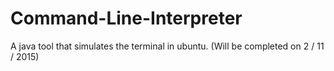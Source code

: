 # Command-Line-Interpreter
A java tool that simulates the terminal in ubuntu.
(Will be completed on 2 / 11 / 2015)
